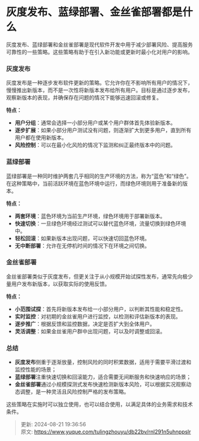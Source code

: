 # 灰度发布、蓝绿部署、金丝雀部署都是什么

<font style="color:rgba(0, 0, 0, 0.82);">灰度发布、蓝绿部署和金丝雀部署是现代软件开发中用于减少部署风险、提高服务可靠性的一些策略。这些策略有助于在引入新功能或更新时最小化对用户的影响。</font>

### <font style="color:rgba(0, 0, 0, 0.82);">灰度发布</font>
<font style="color:rgba(0, 0, 0, 0.82);">灰度发布是一种逐步发布软件更新的策略。它允许你在不影响所有用户的情况下，慢慢推出新版本，而不是一次性将新版本发布给所有用户。目标是通过逐步发布，观察新版本的表现，并确保存在问题的情况下能够迅速回滚或修复。</font>

**<font style="color:rgba(0, 0, 0, 0.82);">特点：</font>**

+ **<font style="color:rgba(0, 0, 0, 0.82);">用户分组</font>**<font style="color:rgba(0, 0, 0, 0.82);">：通常会选择一小部分用户或某个用户群体首先体验新版本。</font>
+ **<font style="color:rgba(0, 0, 0, 0.82);">逐步扩展</font>**<font style="color:rgba(0, 0, 0, 0.82);">：如果小部分用户测试没有问题，则逐渐扩大到更多用户，直到所有用户都在使用新版本。</font>
+ **<font style="color:rgba(0, 0, 0, 0.82);">风险控制</font>**<font style="color:rgba(0, 0, 0, 0.82);">：可以在最小化风险的情况下监测和纠正最终版本中的问题。</font>

### <font style="color:rgba(0, 0, 0, 0.82);">蓝绿部署</font>
<font style="color:rgba(0, 0, 0, 0.82);">蓝绿部署是一种同时维护两套几乎相同的生产环境的方法，称为“蓝色”和“绿色”。在这种策略中，当前活跃环境在蓝色环境中运行，而绿色环境则用于准备新的版本。</font>

**<font style="color:rgba(0, 0, 0, 0.82);">特点：</font>**

+ **<font style="color:rgba(0, 0, 0, 0.82);">两套环境</font>**<font style="color:rgba(0, 0, 0, 0.82);">：蓝色环境为当前生产环境，绿色环境用于部署新版本。</font>
+ **<font style="color:rgba(0, 0, 0, 0.82);">快速切换</font>**<font style="color:rgba(0, 0, 0, 0.82);">：一旦绿色环境经过测试可以替代蓝色环境，流量切换到绿色环境中。</font>
+ **<font style="color:rgba(0, 0, 0, 0.82);">轻松回滚</font>**<font style="color:rgba(0, 0, 0, 0.82);">：如果新版本出现问题，可以快速切回蓝色环境。</font>
+ **<font style="color:rgba(0, 0, 0, 0.82);">无中断部署</font>**<font style="color:rgba(0, 0, 0, 0.82);">：允许在无停机时间的情况下在环境之间切换。</font>

### <font style="color:rgba(0, 0, 0, 0.82);">金丝雀部署</font>
<font style="color:rgba(0, 0, 0, 0.82);">金丝雀部署类似于灰度发布，但更关注于从小规模开始试探性发布，通常先向极少量用户发布新版本，以获取实际的使用反馈。</font>

**<font style="color:rgba(0, 0, 0, 0.82);">特点：</font>**

+ **<font style="color:rgba(0, 0, 0, 0.82);">小范围试探</font>**<font style="color:rgba(0, 0, 0, 0.82);">：首先将新版本发布给一小部分用户，以判断其性能和稳定性。</font>
+ **<font style="color:rgba(0, 0, 0, 0.82);">实时监控</font>**<font style="color:rgba(0, 0, 0, 0.82);">：对初期的金丝雀用户进行监控，以检测和评估新版本的表现。</font>
+ **<font style="color:rgba(0, 0, 0, 0.82);">逐步推广</font>**<font style="color:rgba(0, 0, 0, 0.82);">：根据反馈和监控数据，决定是否扩大到全体用户。</font>
+ **<font style="color:rgba(0, 0, 0, 0.82);">灵活调整</font>**<font style="color:rgba(0, 0, 0, 0.82);">：如果金丝雀用户群中出现问题，可以及时调整或回滚。</font>

### <font style="color:rgba(0, 0, 0, 0.82);">总结</font>
+ **<font style="color:rgba(0, 0, 0, 0.82);">灰度发布</font>**<font style="color:rgba(0, 0, 0, 0.82);">侧重于逐渐放量，控制风险的同时积累数据，适用于需要平滑过渡和监控性能的场景；</font>
+ **<font style="color:rgba(0, 0, 0, 0.82);">蓝绿部署</font>**<font style="color:rgba(0, 0, 0, 0.82);">注重快速切换和回滚能力，适合需要无间断服务和快速响应的场景；</font>
+ **<font style="color:rgba(0, 0, 0, 0.82);">金丝雀部署</font>**<font style="color:rgba(0, 0, 0, 0.82);">通过小规模探测式发布快速检测新版本风险，可以根据实况观察动态调整，是一种灵活且风险控制严格的发布策略。</font>

<font style="color:rgba(0, 0, 0, 0.82);">这些策略在实施时可以独立使用，也可以结合使用，以满足具体的业务需求和技术条件。</font>



> 更新: 2024-08-21 19:36:56  
> 原文: <https://www.yuque.com/tulingzhouyu/db22bv/rnl291n5uhnppslr>